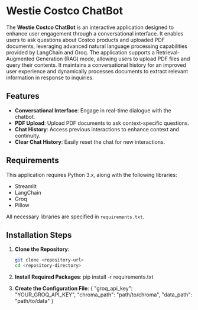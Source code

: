 # Westie Costco ChatBot

The **Westie Costco ChatBot** is an interactive application designed to enhance user engagement through a conversational interface. It enables users to ask questions about Costco products and uploaded PDF documents, leveraging advanced natural language processing capabilities provided by LangChain and Groq. The application supports a Retrieval-Augmented Generation (RAG) mode, allowing users to upload PDF files and query their contents. It maintains a conversational history for an improved user experience and dynamically processes documents to extract relevant information in response to inquiries.

## Features
- **Conversational Interface**: Engage in real-time dialogue with the chatbot.
- **PDF Upload**: Upload PDF documents to ask context-specific questions.
- **Chat History**: Access previous interactions to enhance context and continuity.
- **Clear Chat History**: Easily reset the chat for new interactions.

## Requirements
This application requires Python 3.x, along with the following libraries:
- Streamlit
- LangChain
- Groq
- Pillow

All necessary libraries are specified in `requirements.txt`.

## Installation Steps
1. **Clone the Repository**:
   ```bash
   git clone <repository-url>
   cd <repository-directory>
2. **Install Required Packages**:
pip install -r requirements.txt

3. **Create the Configuration File**:
{
    "groq_api_key": "YOUR_GROQ_API_KEY",
    "chroma_path": "path/to/chroma",
    "data_path": "path/to/data"
}
